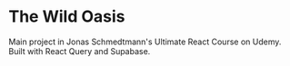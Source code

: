 # The Wild Oasis

Main project in Jonas Schmedtmann's Ultimate React Course on Udemy. Built with React Query and Supabase.

